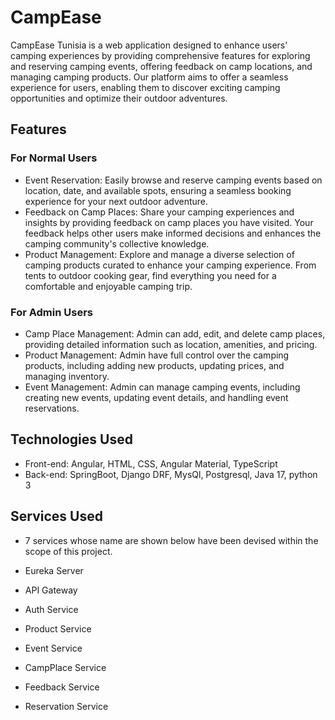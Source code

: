 # CampEase
CampEase Tunisia is a web application designed to enhance users' camping experiences by providing comprehensive features for exploring and reserving camping events, offering feedback on camp locations, and managing camping products. Our platform aims to offer a seamless experience for users, enabling them to discover exciting camping opportunities and optimize their outdoor adventures.

## Features
### For Normal Users
- Event Reservation: Easily browse and reserve camping events based on location, date, and available spots, ensuring a seamless booking experience for your next outdoor adventure.
- Feedback on Camp Places: Share your camping experiences and insights by providing feedback on camp places you have visited. Your feedback helps other users make informed decisions and enhances the camping community's collective knowledge.
- Product Management: Explore and manage a diverse selection of camping products curated to enhance your camping experience. From tents to outdoor cooking gear, find everything you need for a comfortable and enjoyable camping trip.
### For Admin Users
- Camp Place Management: Admin can add, edit, and delete camp places, providing detailed information such as location, amenities, and pricing.
- Product Management: Admin have full control over the camping products, including adding new products, updating prices, and managing inventory.
- Event Management: Admin can manage camping events, including creating new events, updating event details, and handling event reservations.
  
## Technologies Used
- Front-end: Angular, HTML, CSS, Angular Material, TypeScript
- Back-end: SpringBoot, Django DRF, MysQl, Postgresql, Java 17, python 3

 ## Services Used 
- 7 services whose name are shown below have been devised within the scope of this project.

- Eureka Server
- API Gateway
- Auth Service
- Product Service
- Event Service
- CampPlace Service
- Feedback Service
- Reservation Service
